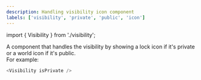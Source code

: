 ```yaml
---
description: Handling visibility icon component
labels: ['visibility', 'private', 'public', 'icon']
---
```


import { Visibility } from './visibility';

A component that handles the visibility by showing a lock icon if it's private or a world icon if it's public.  
For example:

```js live
<Visibility isPrivate />
```
